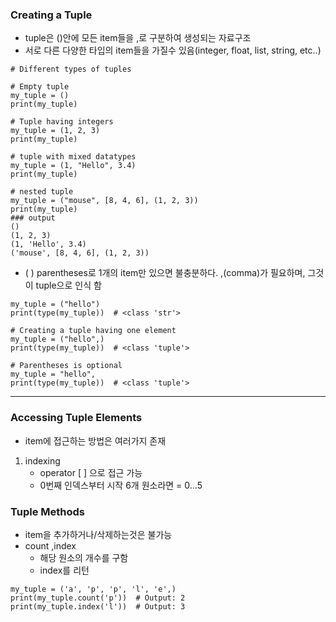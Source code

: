 ﻿### Creating a Tuple
- tuple은 ()안에 모든 item들을 ,로 구분하여 생성되는 자료구조
- 서로 다른 다양한 타입의 item들을 가질수 있음(integer, float, list, string, etc..)
```
# Different types of tuples

# Empty tuple
my_tuple = ()
print(my_tuple)

# Tuple having integers
my_tuple = (1, 2, 3)
print(my_tuple)

# tuple with mixed datatypes
my_tuple = (1, "Hello", 3.4)
print(my_tuple)

# nested tuple
my_tuple = ("mouse", [8, 4, 6], (1, 2, 3))
print(my_tuple)
### output
()
(1, 2, 3)
(1, 'Hello', 3.4)
('mouse', [8, 4, 6], (1, 2, 3))
```
- ( ) parentheses로 1개의 item만 있으면 불충분하다.  ,(comma)가  필요하며, 그것이 tuple으로 인식 함 
```
my_tuple = ("hello")
print(type(my_tuple))  # <class 'str'>

# Creating a tuple having one element
my_tuple = ("hello",)
print(type(my_tuple))  # <class 'tuple'>

# Parentheses is optional
my_tuple = "hello",
print(type(my_tuple))  # <class 'tuple'>
```
---
### Accessing Tuple Elements
- item에 접근하는 방법은 여러가지 존재
1. indexing
	- operator [ ] 으로  접근 가능 
	- 0번째 인덱스부터 시작 6개 원소라면 = 0...5

### Tuple Methods
- item을 추가하거나/삭제하는것은 불가능
- count ,index
	-  해당 원소의 개수를 구함
	-  index를 리턴

```
my_tuple = ('a', 'p', 'p', 'l', 'e',)
print(my_tuple.count('p'))  # Output: 2
print(my_tuple.index('l'))  # Output: 3
```


